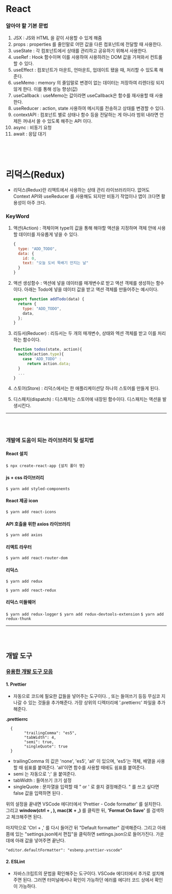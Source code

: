 # React

### 알아야 할 기본 문법

1. JSX : JS와 HTML 을 같이 사용할 수 있게 해줌
2. props : properties 를 줄인말로 어떤 값을 다른 컴포넌트에 전달할 때 사용한다.
3. useState : 각 컴포넌트에서 상태를 관리하고 공유하기 위해서 사용한다.
4. useRef : Hook 함수이며 이를 사용하여 사용하려는 DOM 값을 가져와서 컨트롤 할 수 있다.
5. useEffect : 컴포넌트가 마운트, 언마운트, 업데이트 됐을 때, 처리할 수 있도록 해준다.
6. useMemo : memory 의 줄임말로 변경이 없는 데이터는 저장하여 리렌더링 되지 않게 한다. 이를 통해 성능 향상(값)
7. useCallback : useMemo는 값이라면 useCallback은 함수를 재사용할 때 사용한다.
8. useReducer : action, state 사용하여 메시지를 전송하고 상태를 변경할 수 있다.
9. contextAPI : 컴포넌트 별로 상태나 함수 등을 전달하는 게 아니라 범위 내라면 언제든 꺼내서 쓸 수 있도록 해주는 API 이다.
10. async : 비동기 요청
11. await : 응답 대기

#

<br>

# 리덕스(Redux)

- 리덕스(Redux)란 리액트에서 사용하는 상태 관리 라이브러리이다. 없어도 Context API와 useReducer 를 사용해도 되지만 비동기 작업이나 앱이 크다면 활용성이 아주 크다.

### KeyWord

1. 액션(Action) : 객체이며 type의 값을 통해 해야할 액션을 지정하며 객체 안에 사용할 데이터를 자유롭게 넣을 수 있다.
   ```javascript
   {
     type: "ADD_TODO",
     data: {
       id: 0,
       text: "오늘 도비 뚝배기 만지는 날"
     }
   }
   ```
2. 액션 생성함수 : 액션에 넣을 데이터를 매개변수로 받고 액션 객체를 생성하는 함수이다. 아래는 Todo에 넣을 데이터 값을 받고 액션 객체를 만들어주는 예시이다.
   ```javascript
   export function addTodo(data) {
     return {
       type: "ADD_TODO",
       data,
     };
   }
   ```
3. 리듀서(Reducer) : 리듀서는 두 개의 매개변수, 상태와 엑션 객체를 받고 이를 처리하는 함수이다.
   ```javascript
   function todos(state, action){
     switch(action.type){
       case 'ADD_TODO" :
         return action.data;
     }
     ...
   }
   ```
4. 스토어(Store) : 리덕스에서는 한 애플리케이션당 하나의 스토어를 만들게 된다.

5. 디스패치(dispatch) : 디스패치는 스토어에 내장된 함수이다. 디스패치는 액션을 발생시킨다.

---

<br/>
<br/>

### 개발에 도움이 되는 라이브러리 및 설치법

#### React 설치

`$ npx create-react-app {설치 폴더 명}`

#### js + css 라이브러리

`$ yarn add styled-components`

#### React 제공 icon

`$ yarn add react-icons`

#### API 호출을 위한 axios 라이브러리

`$ yarn add axios`

#### 리액트 라우터

`$ yarn add react-router-dom`

#### 리덕스

`$ yarn add redux`

`$ yarn add react-redux `

#### 리덕스 미들웨어

`$ yarn add redux-logger`
`$ yarn add redux-devtools-extension`
`$ yarn add redux-thunk`

---

<br/>
<br/>

## 개발 도구

### [유용한 개발 도구 모음](https://inpa.tistory.com/entry/VS-Code-%E2%8F%B1%EF%B8%8F-%EC%BD%94%EB%94%A9%EC%97%90-%EC%9C%A0%EC%9A%A9%ED%95%9C-%EB%8F%84%EA%B5%AC-%EC%B6%94%EC%B2%9C)

#### 1. Prettier

- 자동으로 코드에 필요한 값들을 넣어주는 도구이다. , 또는 들여쓰기 등등 무심코 지나갈 수 있는 것들을 추가해준다.
  가장 상위의 디렉터리에 '.prettierrc' 파일을 추가해준다.

**.prettierrc**

```
  {
        "trailingComma": "es5",
        "tabWidth": 4,
        "semi": true,
        "singleQuote": true
  }
```

- trailingComma 의 값은 'none', 'es5', 'all' 이 있으며, 'es5'는 객체, 배열을 사용할 때 쉼표를 붙여준다. 'all'이면 함수를 사용할 때에도 쉼표를 붙여준다.
- semi 는 자동으로 ';' 을 붙여준다.
- tabWidth : 들여쓰기 크기 설정
- singleQuote : 문자열을 입력할 때 " or ' 로 쓸지 결정해준다. " 를 쓰고 싶다면 false 값을 입력하면 된다 .

위의 설정을 끝내면 VSCode 에디터에서 'Prettier - Code formatter' 를 설치한다.
그리고 **window(ctrl + , ), mac(⌘ + ,)** 를 클릭한 뒤,
**'Format On Save'** 를 검색하고 체크해주면 된다.

마지막으로 'Ctrl + ,' 를 다시 들어간 뒤 "Default formatter" 검색해준다. 그리고 아래 쯤에 있는
"settings.json에서 편집"을 클릭하면 settings.json으로 들어가진다.
가운데에 아래 값을 넣어주면 끝난다.

`"editor.defaultFormatter": "esbenp.prettier-vscode"`

#### 2. ESLint

- 자바스크립트의 문법을 확인해주는 도구이다. VSCode 에디터에서 추가로 설치해주면 된다. 그러면 터미널에서나 확인이 가능하던 에러를 에디터 코드 상에서 확인이 가능하다.
